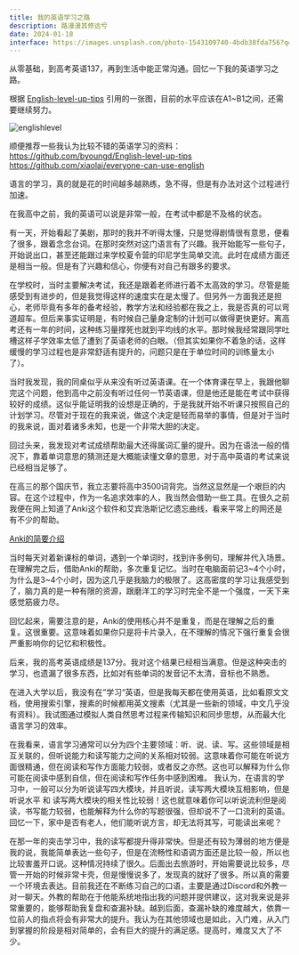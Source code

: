 ```yaml
---
title: 我的英语学习之路
description: 路漫漫其修远兮
date: 2024-01-18
interface: https://images.unsplash.com/photo-1543109740-4bdb38fda756?q=80&w=3168&auto=format&fit=crop&ixlib=rb-4.0.3&ixid=M3wxMjA3fDB8MHxwaG90by1wYWdlfHx8fGVufDB8fHx8fA%3D%3D
---
```


从零基础，到高考英语137，再到生活中能正常沟通。回忆一下我的英语学习之路。

根据 [English-level-up-tips](https://github.com/byoungd/English-level-up-tips) 引用的一张图，目前的水平应该在A1~B1之间，还需要继续努力。

![englishlevel](/images/works/20240120195920.png)

顺便推荐一些我认为比较不错的英语学习的资料：  
https://github.com/byoungd/English-level-up-tips  
https://github.com/xiaolai/everyone-can-use-english  

语言的学习，真的就是花的时间越多越熟练，急不得，但是有办法对这个过程进行加速。

在我高中之前，我的英语可以说是非常一般，在考试中都是不及格的状态。

有一天，开始看起了美剧，那时的我并不听得太懂，只是觉得剧情很有意思，便看了很多，跟着念念台词。在那时突然对这门语言有了兴趣。我开始能写一些句子，开始说出口，甚至还能跟过来学校夏令营的印尼学生简单交流。此时在成绩方面还是相当一般。但是有了兴趣和信心，你便有对自己有跟多的要求。

在学校时，当时主要解决考试，我还是跟着老师进行着不太高效的学习。尽管是能感受到有进步的，但是我觉得这样的速度实在是太慢了。但另外一方面我还是担心，老师毕竟有多年的备考经验，教学方法和经验都在我之上，我是否真的可以弯道超车。但后来事实证明是，有时候自己量身定制的计划可以做得更快更好。离高考还有一年的时间，这种练习量撑死也就到平均线的水平。那时候我经常跟同学吐槽这样子学效率太低了遭到了英语老师的白眼。（但其实如果你不着急的话，这样缓慢的学习过程也是非常舒适有提升的，问题只是在于单位时间的训练量太小了）。

当时我发现，我的同桌似乎从来没有听过英语课。在一个体育课在早上，我跟他聊完这个问题，他到高中之前没有听过任何一节英语课，但是他还是能在考试中获得较好的成绩。这似乎能证明我的设想是正确的，于是我就开始不听课只按照自己的计划学习。尽管对于现在的我来说，做这个决定是轻而易举的事情，但是对于当时的我来说，面对着诸多未知，也是一个非常大胆的决定。

回过头来，我发现对考试成绩帮助最大还得属词汇量的提升。因为在语法一般的情况下，靠着单词意思的猜测还是大概能读懂文章的意思，对于高中英语的考试来说已经相当足够了。

在高三的那个国庆节，我立志要将高中3500词背完。当然这显然是一个艰巨的内容。在这个过程中，作为一名追求效率的人，我当然会借助一些工具。在很久之前我便在网上知道了Anki这个软件和艾宾浩斯记忆遗忘曲线，看来平常上的网还是有不少的帮助。

[Anki的简要介绍](https://zhuanlan.zhihu.com/p/23156562)

当时每天对着新课标的单词，遇到一个单词时，找到许多例句，理解并代入场景。在理解完之后，借助Anki的帮助，多次重复记忆。当时在电脑面前记3~4个小时，为什么是3~4个小时，因为这几乎是我脑力的极限了。这高密度的学习让我感受到了，脑力真的是一种有限的资源，跟磨洋工的学习时完全不是一个强度，一天下来感觉筋疲力尽。

回忆起来，需要注意的是，Anki的使用核心并不是重复，而是在理解之后的重复。这很重要。这意味着如果你只是将卡片录入，在不理解的情况下强行重复会很严重影响你的记忆和积极性。

后来，我的高考英语成绩是137分。我对这个结果已经相当满意。但是这种突击的学习，也遗漏了很多东西，比如对有些单词的发音记不太清，音标也不熟悉。

在进入大学以后，我没有在”学习“英语，但是我每天都在使用英语，比如看原文文档，使用搜索引擎，搜素的时候都用英文搜素（尤其是一些新的领域，中文几乎没有资料）。我试图通过模拟人类自然思考过程来传输知识和同步思想，从而最大化语言学习的效率。

在我看来，语言学习通常可以分为四个主要领域：听、说、读、写。这些领域是相互关联的，但听说能力和读写能力之间的关系相对较弱。这意味着你可能在听说方面很精通，但在阅读和写作方面能力较弱，或者反之亦然。这也可以解释为什么你可能在阅读中感到自信，但在阅读和写作任务中感到困难。
我认为，在语言的学习中，一般可以分为听说读写四大模块，并且听说，读写两大模块互相影响，但是听说水平 和 读写两大模块的相关性比较弱！这也就意味着你可以听说流利但是阅读，书写能力较弱，也能解释为什么你的写题很强，但却说不了一口流利的英语。回忆一下，家中是否有老人，他们能听说方言，却无法将其写，可能读出来呢？

在那一年的突击学习中，我的读写都提升得非常快。但是还有较为薄弱的地方便是我的说，我能简单表达一些句子，但是在流畅性和语调方面还是比较一般，所以也比较害羞开口说。这种情况持续了很久。后面出去旅游时，开始需要说比较多，尽管一开始的时候非常卡壳，但是慢慢说多了，发现真的就好了很多。所以真的需要一个环境去表达。目前我还在不断练习自己的口语，主要是通过Discord和外教一对一聊天。外教的帮助在于他能系统地指出我的问题并提供建议，这对我来说是非常重要的，能够帮助我复盘和查漏补缺。越到后面，查漏补缺的难度越大，依靠一位前人的指点将会有非常大的提升。我认为在其他领域也是如此，入门难，从入门到掌握的阶段是相对简单的，会有巨大的提升的满足感。提高时，难度又大了不少。